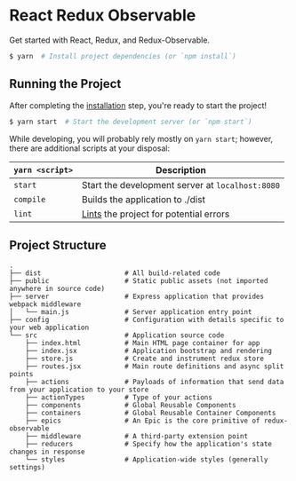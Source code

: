 # React Redux Observable

Get started with React, Redux, and Redux-Observable.

```bash
$ yarn  # Install project dependencies (or `npm install`)
```

## Running the Project

After completing the [installation](#installation) step, you're ready to start the project!

```bash
$ yarn start  # Start the development server (or `npm start`)
```

While developing, you will probably rely mostly on `yarn start`; however, there are additional scripts at your disposal:

|`yarn <script>`    |Description|
|-------------------|-----------|
|`start`              |Start the development server at `localhost:8080`|
|`compile`            |Builds the application to ./dist|
|`lint`             |[Lints](http://stackoverflow.com/questions/8503559/what-is-linting) the project for potential errors|

## Project Structure

```
.
├── dist                     # All build-related code
├── public                   # Static public assets (not imported anywhere in source code)
├── server                   # Express application that provides webpack middleware
│   └── main.js              # Server application entry point
├── config                   # Configuration with details specific to your web application
└── src                      # Application source code
    ├── index.html           # Main HTML page container for app
    ├── index.jsx            # Application bootstrap and rendering
    ├── store.js             # Create and instrument redux store
    ├── routes.jsx           # Main route definitions and async split points
    ├── actions              # Payloads of information that send data from your application to your store
    ├── actionTypes          # Type of your actions
    ├── components           # Global Reusable Components
    ├── containers           # Global Reusable Container Components
    ├── epics                # An Epic is the core primitive of redux-observable
    ├── middleware           # A third-party extension point
    ├── reducers             # Specify how the application's state changes in response
    └── styles               # Application-wide styles (generally settings)
```
